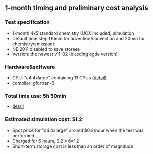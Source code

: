 ## 1-month timing and preliminary cost analysis

### Test specification

* 1-month 4x5 standard chemistry (UCX included) simulation <br/>
* Default time step (10min for advection/convection and 20min for chemistry/emission) <br/>
* NEI2011 disabled to save storage <br/>
* Version: the newest v11-02 (bleeding egde version) <br/>

### Hardware&software

 * CPU: "c4.4xlarge" containing 16 CPUs [(detail)](log/cpuinfo.log) <br/>
 * compiler: gfortran-6 <br/>

### Total time use: **5h 50min**  

 * [detail](log/timing_1month_c4.4xlarge_1500IOPS.log) <br/>

### Estimated simulation cost: **$1.2**

 * Spot price for "c4.4xlarge" around $0.2/hour when the test was performed <br/>
 * Charged for 6 hours, $0.2*6=$1.2 <br/>
 * Short-term storage cost is less than an order of magnitude <br/>
